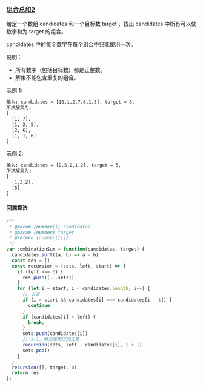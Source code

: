 ### [组合总和2](https://leetcode-cn.com/problems/combination-sum-ii/)

给定一个数组 candidates 和一个目标数 target ，找出 candidates 中所有可以使数字和为 target 的组合。

candidates 中的每个数字在每个组合中只能使用一次。

说明：
- 所有数字（包括目标数）都是正整数。
- 解集不能包含重复的组合。 

示例 1:
```html
输入: candidates = [10,1,2,7,6,1,5], target = 8,
所求解集为:
[
  [1, 7],
  [1, 2, 5],
  [2, 6],
  [1, 1, 6]
]
```
示例 2:
```html
输入: candidates = [2,5,2,1,2], target = 5,
所求解集为:
[
  [1,2,2],
  [5]
]
```

#### 回溯算法
```javascript
/**
 * @param {number[]} candidates
 * @param {number} target
 * @return {number[][]}
 */
var combinationSum = function(candidates, target) {
  candidates.sort((a, b) => a - b)
  const res = []
  const recursion = (sets, left, start) => {
    if (left === 0) {
      res.push([...sets])
    }
    for (let i = start; i < candidates.length; i++) {
      // 去重
      if (i > start && candidates[i] === candidates[i - 1]) {
        continue
      }
      if (candidates[i] > left) {
        break;
      }
      sets.push(candidates[i])
      // i+1，跳过使用过的元素
      recursion(sets, left - candidates[i], i + 1)
      sets.pop()
    }
  }
  recursion([], target, 0)
  return res
};
```
